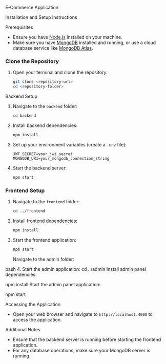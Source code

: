 
 E-Commerce Application

 Installation and Setup Instructions

 Prerequisites
- Ensure you have [Node.js](https://nodejs.org/) installed on your machine.
- Make sure you have [MongoDB](https://www.mongodb.com/) installed and running, or use a cloud database service like [MongoDB Atlas](https://www.mongodb.com/cloud/atlas).

### Clone the Repository
1. Open your terminal and clone the repository:
   ```bash
   git clone <repository-url>
   cd <repository-folder>
   ```

 Backend Setup
1. Navigate to the `backend` folder:
   ```bash
   cd backend
   ```

2. Install backend dependencies:
   ```bash
   npm install
   ```

3. Set up your environment variables (create a `.env` file):
   ```plaintext
   JWT_SECRET=your_jwt_secret
   MONGODB_URI=your_mongodb_connection_string
   ```

4. Start the backend server:
   ```bash
   npm start
   ```

### Frontend Setup
1. Navigate to the `frontend` folder:
   ```bash
   cd ../frontend
   ```

2. Install frontend dependencies:
   ```bash
   npm install
   ```

3. Start the frontend application:
   ```bash
   npm start
   ```
   Navigate to the admin folder:

bash
4.  Start the admin application:
cd ../admin
Install admin panel dependencies:



npm install
Start the admin panel application:


npm start

Accessing the Application
- Open your web browser and navigate to `http://localhost:4000` to access the application.

Additional Notes
- Ensure that the backend server is running before starting the frontend application.
- For any database operations, make sure your MongoDB server is running.
